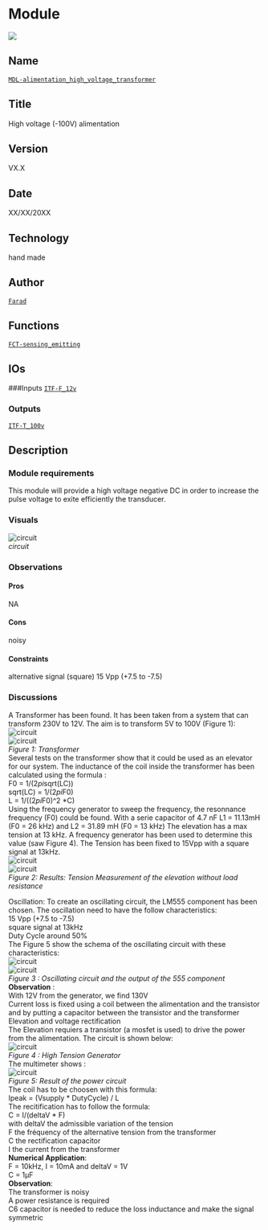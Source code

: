 # Module
![](viewme.png)  

## Name
[`MDL-alimentation_high_voltage_transformer`]()  

## Title
High voltage (-100V) alimentation  

## Version
VX.X  

## Date
XX/XX/20XX  

## Technology
hand made  
 
## Author
[`Farad`](../../contributors/CTB-farad)  

## Functions
[`FCT-sensing_emitting`](../../functions/FCT-sensing_emitting)  

## IOs

###Inputs
[`ITF-F_12v`](../../interfaces/ITF-B_5v)  

### Outputs
[`ITF-T_100v`](../../interfaces/ITF-T_100v)  

## Description

### Module requirements
This module will provide a high voltage negative DC in order to increase the pulse voltage to exite efficiently the transducer.

### Visuals
![circuit](/modules/MDL-alimentation_high_voltage_transformer/images/scheme_transfo.PNG)  
*circuit*    

### Observations

#### Pros
NA

#### Cons
noisy

#### Constraints
alternative signal (square) 15 Vpp (+7.5 to -7.5)

### Discussions
A Transformer has been found. It has been taken from a system that can transform 230V to 12V. The aim is to transform 5V to 100V (Figure 1):  
![circuit](/modules/MDL-alimentation_high_voltage_transformer/images/transfo2.jpg)  
![circuit](/modules/MDL-alimentation_high_voltage_transformer/images/transfo1.jpg)  
*Figure 1: Transformer*  
Several tests on the transformer show that it could be used as an elevator for our system. The inductance of the coil inside the transformer has been calculated using the formula :  
F0 = 1/(2*pi*sqrt(LC))  
sqrt(LC) = 1/(2*pi*F0)  
L = 1/((2*pi*F0)^2 *C)  
Using the frequency generator to sweep the frequency, the resonnance frequency (F0) could be found. With a serie capacitor of 4.7 nF L1 = 11.13mH (F0 = 26 kHz) and L2 = 31.89 mH (F0 = 13 kHz) The elevation has a max tension at 13 kHz. A frequency generator has been used to determine this value (saw Figure 4). The Tension has been fixed to 15Vpp with a square signal at 13kHz.  
![circuit](/modules/MDL-alimentation_high_voltage_transformer/images/scheme2_transfo.PNG)  
![circuit](/modules/MDL-alimentation_high_voltage_transformer/images/unloaded.jpg)  
*Figure 2: Results: Tension Measurement of the elevation without load resistance*  

Oscillation: 
To create an oscillating circuit, the LM555 component has been chosen. The oscillation need to have the follow characteristics:  
15 Vpp (+7.5 to -7.5)  
square signal at 13kHz  
Duty Cycle around 50%  
The Figure 5 show the schema of the oscillating circuit with these characteristics:  
![circuit](/modules/MDL-alimentation_high_voltage_transformer/images/scheme3_transfo.PNG)  
![circuit](/modules/MDL-alimentation_high_voltage_transformer/images/square.jpg)  
*Figure 3 : Oscillating circuit and the output of the 555 component*  
**Observation** :  
With 12V from the generator, we find 130V  
Current loss is fixed using a coil between the alimentation and the transistor and by putting a capacitor between the transistor and the transformer  
Elevation and voltage rectification  
The Elevation requiers a transistor (a mosfet is used) to drive the power from the alimentation. The circuit is shown below:  
![circuit](/modules/MDL-alimentation_high_voltage_transformer/images/scheme_transfo.PNG)  
*Figure 4 : High Tension Generator*  
The multimeter shows :  
![circuit](/modules/MDL-alimentation_high_voltage_transformer/images/loaded.jpg)  
*Figure 5: Result of the power circuit*  
The coil has to be choosen with this formula:  
Ipeak = (Vsupply * DutyCycle) / L  
The recitification has to follow the formula:  
C = I/(deltaV * F)  
with deltaV the admissible variation of the tension  
F the fréquency of the alternative tension from the transformer  
C the rectification capacitor  
I the current from the transformer  
**Numerical Application**:  
F = 10kHz, I = 10mA and deltaV = 1V  
C = 1µF  
**Observation**:  
The transformer is noisy  
A power resistance is required  
C6 capacitor is needed to reduce the loss inductance and make the signal symmetric
